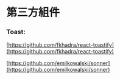 # 第三方組件

### Toast:

[https://github.com/fkhadra/react-toastify](https://github.com/fkhadra/react-toastify)

[https://github.com/emilkowalski/sonner](https://github.com/emilkowalski/sonner)
